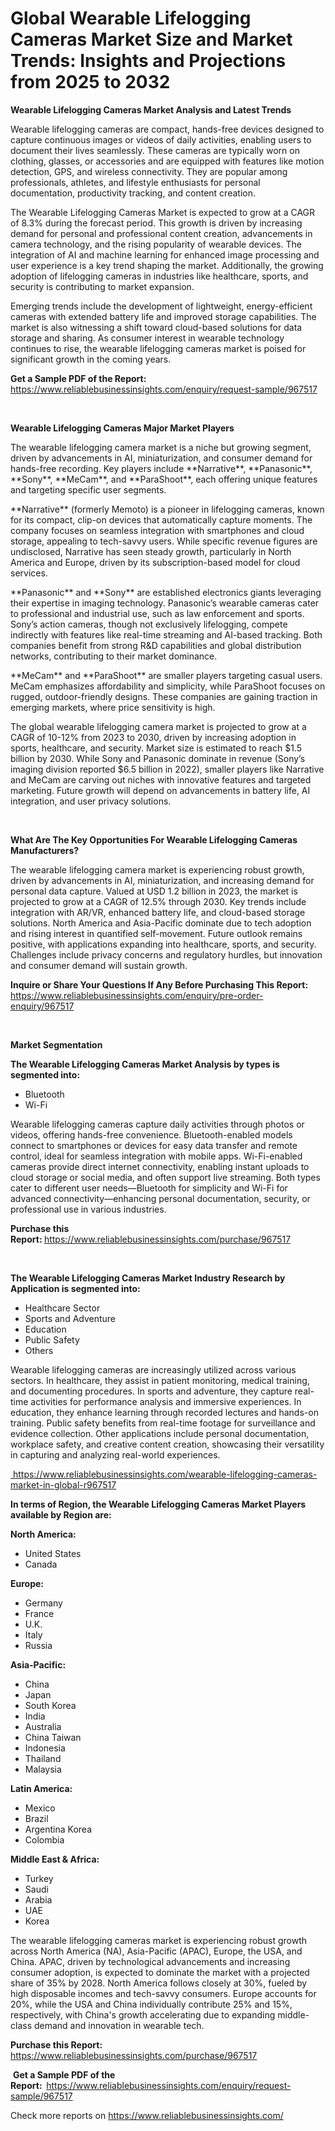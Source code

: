 <p><h1>Global Wearable Lifelogging Cameras Market Size and Market Trends: Insights and Projections from 2025 to 2032</h1></p><p><strong>Wearable Lifelogging Cameras Market Analysis and Latest Trends</strong></p>
<p><p>Wearable lifelogging cameras are compact, hands-free devices designed to capture continuous images or videos of daily activities, enabling users to document their lives seamlessly. These cameras are typically worn on clothing, glasses, or accessories and are equipped with features like motion detection, GPS, and wireless connectivity. They are popular among professionals, athletes, and lifestyle enthusiasts for personal documentation, productivity tracking, and content creation.</p><p>The Wearable Lifelogging Cameras Market is expected to grow at a CAGR of 8.3% during the forecast period. This growth is driven by increasing demand for personal and professional content creation, advancements in camera technology, and the rising popularity of wearable devices. The integration of AI and machine learning for enhanced image processing and user experience is a key trend shaping the market. Additionally, the growing adoption of lifelogging cameras in industries like healthcare, sports, and security is contributing to market expansion.</p><p>Emerging trends include the development of lightweight, energy-efficient cameras with extended battery life and improved storage capabilities. The market is also witnessing a shift toward cloud-based solutions for data storage and sharing. As consumer interest in wearable technology continues to rise, the wearable lifelogging cameras market is poised for significant growth in the coming years.</p></p>
<p><strong>Get a Sample PDF of the Report:&nbsp;</strong> <a href="https://www.reliablebusinessinsights.com/enquiry/request-sample/967517?utm_campaign=1950&utm_medium=2&utm_source=Github&utm_content=ia&utm_term=20012025&utm_id=wearable-lifelogging-cameras">https://www.reliablebusinessinsights.com/enquiry/request-sample/967517</a></p>
<p>&nbsp;</p>
<p><strong>Wearable Lifelogging Cameras Major Market Players</strong></p>
<p><p>The wearable lifelogging camera market is a niche but growing segment, driven by advancements in AI, miniaturization, and consumer demand for hands-free recording. Key players include **Narrative**, **Panasonic**, **Sony**, **MeCam**, and **ParaShoot**, each offering unique features and targeting specific user segments.</p><p>**Narrative** (formerly Memoto) is a pioneer in lifelogging cameras, known for its compact, clip-on devices that automatically capture moments. The company focuses on seamless integration with smartphones and cloud storage, appealing to tech-savvy users. While specific revenue figures are undisclosed, Narrative has seen steady growth, particularly in North America and Europe, driven by its subscription-based model for cloud services.</p><p>**Panasonic** and **Sony** are established electronics giants leveraging their expertise in imaging technology. Panasonic’s wearable cameras cater to professional and industrial use, such as law enforcement and sports. Sony’s action cameras, though not exclusively lifelogging, compete indirectly with features like real-time streaming and AI-based tracking. Both companies benefit from strong R&D capabilities and global distribution networks, contributing to their market dominance.</p><p>**MeCam** and **ParaShoot** are smaller players targeting casual users. MeCam emphasizes affordability and simplicity, while ParaShoot focuses on rugged, outdoor-friendly designs. These companies are gaining traction in emerging markets, where price sensitivity is high.</p><p>The global wearable lifelogging camera market is projected to grow at a CAGR of 10-12% from 2023 to 2030, driven by increasing adoption in sports, healthcare, and security. Market size is estimated to reach $1.5 billion by 2030. While Sony and Panasonic dominate in revenue (Sony’s imaging division reported $6.5 billion in 2022), smaller players like Narrative and MeCam are carving out niches with innovative features and targeted marketing. Future growth will depend on advancements in battery life, AI integration, and user privacy solutions.</p></p>
<p>&nbsp;</p>
<p><strong>What Are The Key Opportunities For Wearable Lifelogging Cameras Manufacturers?</strong></p>
<p><p>The wearable lifelogging camera market is experiencing robust growth, driven by advancements in AI, miniaturization, and increasing demand for personal data capture. Valued at USD 1.2 billion in 2023, the market is projected to grow at a CAGR of 12.5% through 2030. Key trends include integration with AR/VR, enhanced battery life, and cloud-based storage solutions. North America and Asia-Pacific dominate due to tech adoption and rising interest in quantified self-movement. Future outlook remains positive, with applications expanding into healthcare, sports, and security. Challenges include privacy concerns and regulatory hurdles, but innovation and consumer demand will sustain growth.</p></p>
<p><strong>Inquire or Share Your Questions If Any Before Purchasing This Report:</strong> <a href="https://www.reliablebusinessinsights.com/enquiry/pre-order-enquiry/967517?utm_campaign=1950&utm_medium=2&utm_source=Github&utm_content=ia&utm_term=20012025&utm_id=wearable-lifelogging-cameras">https://www.reliablebusinessinsights.com/enquiry/pre-order-enquiry/967517</a></p>
<p>&nbsp;</p>
<p><strong>Market Segmentation</strong></p>
<p><strong>The Wearable Lifelogging Cameras Market Analysis by types is segmented into:</strong></p>
<p><ul><li>Bluetooth</li><li>Wi-Fi</li></ul></p>
<p><p>Wearable lifelogging cameras capture daily activities through photos or videos, offering hands-free convenience. Bluetooth-enabled models connect to smartphones or devices for easy data transfer and remote control, ideal for seamless integration with mobile apps. Wi-Fi-enabled cameras provide direct internet connectivity, enabling instant uploads to cloud storage or social media, and often support live streaming. Both types cater to different user needs—Bluetooth for simplicity and Wi-Fi for advanced connectivity—enhancing personal documentation, security, or professional use in various industries.</p></p>
<p><strong>Purchase this Report:&nbsp;</strong><a href="https://www.reliablebusinessinsights.com/purchase/967517?utm_campaign=1950&utm_medium=2&utm_source=Github&utm_content=ia&utm_term=20012025&utm_id=wearable-lifelogging-cameras">https://www.reliablebusinessinsights.com/purchase/967517</a></p>
<p>&nbsp;</p>
<p><strong>The Wearable Lifelogging Cameras Market Industry Research by Application is segmented into:</strong></p>
<p><ul><li>Healthcare Sector</li><li>Sports and Adventure</li><li>Education</li><li>Public Safety</li><li>Others</li></ul></p>
<p><p>Wearable lifelogging cameras are increasingly utilized across various sectors. In healthcare, they assist in patient monitoring, medical training, and documenting procedures. In sports and adventure, they capture real-time activities for performance analysis and immersive experiences. In education, they enhance learning through recorded lectures and hands-on training. Public safety benefits from real-time footage for surveillance and evidence collection. Other applications include personal documentation, workplace safety, and creative content creation, showcasing their versatility in capturing and analyzing real-world experiences.</p></p>
<p><a href="https://www.reliablebusinessinsights.com/wearable-lifelogging-cameras-market-in-global-r967517?utm_campaign=1950&utm_medium=2&utm_source=Github&utm_content=ia&utm_term=20012025&utm_id=wearable-lifelogging-cameras">&nbsp;https://www.reliablebusinessinsights.com/wearable-lifelogging-cameras-market-in-global-r967517</a></p>
<p><strong>In terms of Region, the Wearable Lifelogging Cameras Market Players available by Region are:</strong></p>
<p>
    <p> <strong> North America: </strong>
        <ul>
            <li>United States</li>
            <li>Canada</li>
        </ul>
        </p> 
    <p> <strong> Europe: </strong>
        <ul>
            <li>Germany</li>
            <li>France</li>
            <li>U.K.</li>
            <li>Italy</li>
            <li>Russia</li>
        </ul>
        </p> 
    <p> <strong> Asia-Pacific: </strong>
        <ul>
            <li>China</li>
            <li>Japan</li>
            <li>South Korea</li>
            <li>India</li>
            <li>Australia</li>
            <li>China Taiwan</li>
            <li>Indonesia</li>
            <li>Thailand</li>
            <li>Malaysia</li>
        </ul>
        </p> 
    <p> <strong> Latin America: </strong>
        <ul>
            <li>Mexico</li>
            <li>Brazil</li>
            <li>Argentina Korea</li>
            <li>Colombia</li>
        </ul>
        </p> 
    <p> <strong> Middle East & Africa: </strong>
        <ul>
            <li>Turkey</li>
            <li>Saudi</li>
            <li>Arabia</li>
            <li>UAE</li>
            <li>Korea</li>
        </ul>
    </p>
    </p>
<p><p>The wearable lifelogging cameras market is experiencing robust growth across North America (NA), Asia-Pacific (APAC), Europe, the USA, and China. APAC, driven by technological advancements and increasing consumer adoption, is expected to dominate the market with a projected share of 35% by 2028. North America follows closely at 30%, fueled by high disposable incomes and tech-savvy consumers. Europe accounts for 20%, while the USA and China individually contribute 25% and 15%, respectively, with China's growth accelerating due to expanding middle-class demand and innovation in wearable tech.</p></p>
<p><strong>Purchase this Report: </strong><a href="https://www.reliablebusinessinsights.com/purchase/967517?utm_campaign=1950&utm_medium=2&utm_source=Github&utm_content=ia&utm_term=20012025&utm_id=wearable-lifelogging-cameras">https://www.reliablebusinessinsights.com/purchase/967517</a></p>
<p>&nbsp;<strong>Get a Sample PDF of the Report:&nbsp;&nbsp;</strong><a href="https://www.reliablebusinessinsights.com/enquiry/request-sample/967517?utm_campaign=1950&utm_medium=2&utm_source=Github&utm_content=ia&utm_term=20012025&utm_id=wearable-lifelogging-cameras">https://www.reliablebusinessinsights.com/enquiry/request-sample/967517</a></p>
<p><strong></strong></p>
<p>Check more reports on <a href="https://www.reliablebusinessinsights.com/?utm_campaign=1950&utm_medium=2&utm_source=Github&utm_content=ia&utm_term=20012025&utm_id=wearable-lifelogging-cameras">https://www.reliablebusinessinsights.com/</a></p>